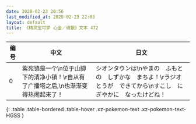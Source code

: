 ```yaml
---
date: 2020-02-23 20:56
last_modified_at: 2020-02-23 22:03
layout: default
title: 《精灵宝可梦 心金／魂银》文本 472
---
```

| 编号 | 中文 | 日文 |
| ---- | ---- | ---- |
| 0 | 紫苑镇是一个\n位于山脚下的清净小镇！\r自从有了广播塔之后,\n也渐渐变得热闹起来了！ | シオンタウンは\nやまの　ふもとの　しずかな　まちよ！\rラジオとうが　できてから\nすこし　にぎやかに　なったけどね！ |
{: .table .table-bordered .table-hover .xz-pokemon-text .xz-pokemon-text-HGSS }